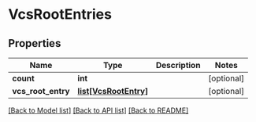 # VcsRootEntries

## Properties
Name | Type | Description | Notes
------------ | ------------- | ------------- | -------------
**count** | **int** |  | [optional] 
**vcs_root_entry** | [**list[VcsRootEntry]**](VcsRootEntry.md) |  | [optional] 

[[Back to Model list]](../README.md#documentation-for-models) [[Back to API list]](../README.md#documentation-for-api-endpoints) [[Back to README]](../README.md)


